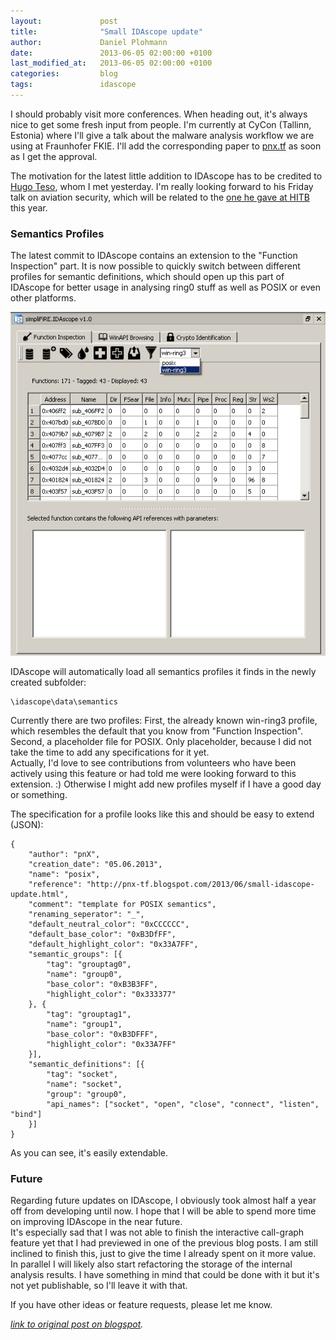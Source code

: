 ```yaml
---
layout:             post
title:              "Small IDAscope update"
author:             Daniel Plohmann
date:               2013-06-05 02:00:00 +0100
last_modified_at:   2013-06-05 02:00:00 +0100
categories:         blog
tags:               idascope
---
```


I should probably visit more conferences. 
When heading out, it's always nice to get some fresh input from people. 
I'm currently at CyCon (Tallinn, Estonia) where I'll give a talk about the malware analysis workflow we are using at Fraunhofer FKIE. 
I'll add the corresponding paper to [pnx.tf][web pnx] as soon as I get the approval.  
  
The motivation for the latest little addition to IDAscope has to be credited to [Hugo Teso][twitter hteso], whom I met yesterday. 
I'm really looking forward to his Friday talk on aviation security, which will be related to the [one he gave at HITB][hitb teso] this year.  
  
### Semantics Profiles

The latest commit to IDAscope contains an extension to the "Function Inspection" part. 
It is now possible to quickly switch between different profiles for semantic definitions, which should open up this part of IDAscope for better usage in analysing ring0 stuff as well as POSIX or even other platforms.  
  
[![idascope profiles](/assets/20130605/idascope_profiles.png "Semantic Profiles")](/assets/20130605/idascope_profiles.png)
  
IDAscope will automatically load all semantics profiles it finds in the newly created subfolder:  
```
\idascope\data\semantics
```
Currently there are two profiles: First, the already known win-ring3 profile, which resembles the default that you know from "Function Inspection". 
Second, a placeholder file for POSIX. Only placeholder, because I did not take the time to add any specifications for it yet.  
Actually, I'd love to see contributions from volunteers who have been actively using this feature or had told me were looking forward to this extension. :) 
Otherwise I might add new profiles myself if I have a good day or something.  
  
The specification for a profile looks like this and should be easy to extend (JSON):  
```
{
    "author": "pnX",
    "creation_date": "05.06.2013",
    "name": "posix",
    "reference": "http://pnx-tf.blogspot.com/2013/06/small-idascope-update.html",
    "comment": "template for POSIX semantics",
    "renaming_seperator": "_",
    "default_neutral_color": "0xCCCCCC",
    "default_base_color": "0xB3DfFF",
    "default_highlight_color": "0x33A7FF",
    "semantic_groups": [{
        "tag": "grouptag0",
        "name": "group0",
        "base_color": "0xB3B3FF",
        "highlight_color": "0x333377"
    }, {
        "tag": "grouptag1",
        "name": "group1",
        "base_color": "0xB3DFFF",
        "highlight_color": "0x33A7FF"
    }],
    "semantic_definitions": [{
        "tag": "socket",
        "name": "socket",
        "group": "group0",
        "api_names": ["socket", "open", "close", "connect", "listen", "bind"]
    }]
}
```
As you can see, it's easily extendable.

### Future

Regarding future updates on IDAscope, I obviously took almost half a year off from developing until now. 
I hope that I will be able to spend more time on improving IDAscope in the near future.  
It's especially sad that I was not able to finish the interactive call-graph feature yet that I had previewed in one of the previous blog posts. 
I am still inclined to finish this, just to give the time I already spent on it more value.  
In parallel I will likely also start refactoring the storage of the internal analysis results. 
I have something in mind that could be done with it but it's not yet publishable, so I'll leave it with that.  
  
If you have other ideas or feature requests, please let me know.

*[link to original post on blogspot][blogspot post].*

[web pnx]: "http://pnx.tf/
[twitter hteso]: https://twitter.com/hteso
[hitb teso]: http://conference.hitb.org/hitbsecconf2013ams/hugo-teso/

[blogspot post]: https://pnx-tf.blogspot.com/2013/06/small-idascope-update.html